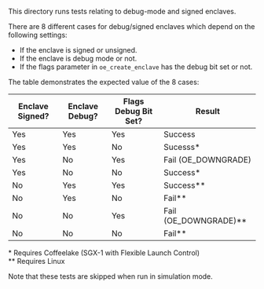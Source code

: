 This directory runs tests relating to debug-mode and signed enclaves.

There are 8 different cases for debug/signed enclaves which depend on the following settings:
  - If the enclave is signed or unsigned.
  - If the enclave is debug mode or not.
  - If the flags parameter in `oe_create_enclave` has the debug bit set or not.
  
The table demonstrates the expected value of the 8 cases:

| Enclave Signed? | Enclave Debug? | Flags Debug Bit Set? | Result                |
| --------------- |----------------| ---------------------|-----------------------|
| Yes             | Yes            | Yes                  | Success               |
| Yes             | Yes            | No                   | Sucesss*              |
| Yes             | No             | Yes                  | Fail (OE_DOWNGRADE)   |
| Yes             | No             | No                   | Success*              |
| No              | Yes            | Yes                  | Success**             |
| No              | Yes            | No                   | Fail**                |
| No              | No             | Yes                  | Fail (OE_DOWNGRADE)** |
| No              | No             | No                   | Fail**                |

\* Requires Coffeelake (SGX-1 with Flexible Launch Control)  
\*\* Requires Linux

Note that these tests are skipped when run in simulation mode.
